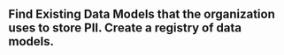 ## Find Existing Data Models that the organization uses to store PII. Create a registry of data models.